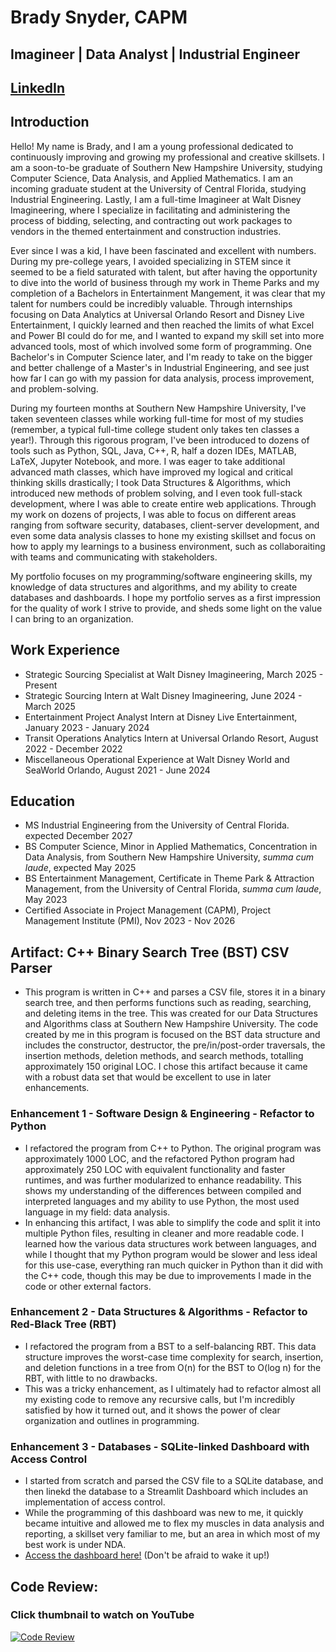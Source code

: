 # Brady Snyder, CAPM
## Imagineer | Data Analyst | Industrial Engineer
## [LinkedIn](https://linkedin.com/in/bradysnyder879/)

## Introduction
Hello! My name is Brady, and I am a young professional dedicated to continuously improving and growing my professional and creative skillsets. I am a soon-to-be graduate of Southern New Hampshire University, studying Computer Science, Data Analysis, and Applied Mathematics. I am an incoming graduate student at the University of Central Florida, studying Industrial Engineering. Lastly, I am a full-time Imagineer at Walt Disney Imagineering, where I specialize in facilitating and administering the process of bidding, selecting, and contracting out work packages to vendors in the themed entertainment and construction industries.

Ever since I was a kid, I have been fascinated and excellent with numbers. During my pre-college years, I avoided specializing in STEM since it seemed to be a field saturated with talent, but after having the opportunity to dive into the world of business through my work in Theme Parks and my completion of a Bachelors in Entertainment Mangement, it was clear that my talent for numbers could be incredibly valuable. Through internships focusing on Data Analytics at Universal Orlando Resort and Disney Live Entertainment, I quickly learned and then reached the limits of what Excel and Power BI could do for me, and I wanted to expand my skill set into more advanced tools, most of which involved some form of programming. One Bachelor's in Computer Science later, and I'm ready to take on the bigger and better challenge of a Master's in Industrial Engineering, and see just how far I can go with my passion for data analysis, process improvement, and problem-solving.

During my fourteen months at Southern New Hampshire University, I've taken seventeen classes while working full-time for most of my studies (remember, a typical full-time college student only takes ten classes a year!). Through this rigorous program, I've been introduced to dozens of tools such as Python, SQL, Java, C++, R, half a dozen IDEs, MATLAB, LaTeX, Jupyter Notebook, and more. I was eager to take additional advanced math classes, which have improved my logical and critical thinking skills drastically; I took Data Structures & Algorithms, which introduced new methods of problem solving, and I even took full-stack development, where I was able to create entire web applications. Through my work on dozens of projects, I was able to focus on different areas ranging from software security, databases, client-server development, and even some data analysis classes to hone my existing skillset and focus on how to apply my learnings to a business environment, such as collaboraiting with teams and communicating with stakeholders.

My portfolio focuses on my programming/software engineering skills, my knowledge of data structures and algorithms, and my ability to create databases and dashboards. I hope my portfolio serves as a first impression for the quality of work I strive to provide, and sheds some light on the value I can bring to an organization. 

## Work Experience
- Strategic Sourcing Specialist at Walt Disney Imagineering, March 2025 - Present
- Strategic Sourcing Intern at Walt Disney Imagineering, June 2024 - March 2025
- Entertainment Project Analyst Intern at Disney Live Entertainment, January 2023 - January 2024
- Transit Operations Analytics Intern at Universal Orlando Resort, August 2022 - December 2022
- Miscellaneous Operational Experience at Walt Disney World and SeaWorld Orlando, August 2021 - June 2024

## Education
- MS Industrial Engineering from the University of Central Florida. expected December 2027
- BS Computer Science, Minor in Applied Mathematics, Concentration in Data Analysis, from Southern New Hampshire University, *summa cum laude*, expected May 2025
- BS Entertainment Management, Certificate in Theme Park & Attraction Management, from the University of Central Florida, *summa cum laude*, May 2023
- Certified Associate in Project Management (CAPM), Project Management Institute (PMI), Nov 2023 - Nov 2026

## Artifact: C++ Binary Search Tree (BST) CSV Parser
- This program is written in C++ and parses a CSV file, stores it in a binary search tree, and then performs functions such as reading, searching, and deleting items in the tree. This was created for our Data Structures and Algorithms class at Southern New Hampshire University. The code created by me in this program is focused on the BST data structure and includes the constructor, destructor, the pre/in/post-order traversals, the insertion methods, deletion methods, and search methods, totalling approximately 150 original LOC. I chose this artifact because it came with a robust data set that would be excellent to use in later enhancements. 
### Enhancement 1 - Software Design & Engineering - Refactor to Python
- I refactored the program from C++ to Python. The original program was approximately 1000 LOC, and the refactored Python program had approximately 250 LOC with equivalent functionality and faster runtimes, and was further modularized to enhance readability. This shows my understanding of the differences between compiled and interpreted languages and my ability to use Python, the most used language in my field: data analysis.
- In enhancing this artifact, I was able to simplify the code and split it into multiple Python files, resulting in cleaner and more readable code. I learned how the various data structures work between languages, and while I thought that my Python program would be slower and less ideal for this use-case, everything ran much quicker in Python than it did with the C++ code, though this may be due to improvements I made in the code or other external factors.
### Enhancement 2 - Data Structures & Algorithms - Refactor to Red-Black Tree (RBT)
- I refactored the program from a BST to a self-balancing RBT. This data structure improves the worst-case time complexity for search, insertion, and deletion functions in a tree from O(n) for the BST to O(log n) for the RBT, with little to no drawbacks.
- This was a tricky enhancement, as I ultimately had to refactor almost all my existing code to remove any recursive calls, but I'm incredibly satisfied by how it turned out, and it shows the power of clear organization and outlines in programming.
### Enhancement 3 - Databases - SQLite-linked Dashboard with Access Control
- I started from scratch and parsed the CSV file to a SQLite database, and then linekd the database to a Streamlit Dashboard which includes an implementation of access control.
- While the programming of this dashboard was new to me, it quickly became intuitive and allowed me to flex my muscles in data analysis and reporting, a skillset very familiar to me, but an area in which most of my best work is under NDA.
- [Access the dashboard here!](https://brsportfoliodash.streamlit.app/) (Don't be afraid to wake it up!) 

## Code Review:
### Click thumbnail to watch on YouTube
[![Code Review](https://img.youtube.com/vi/FSAkcbkLB3A/maxresdefault.jpg)](https://www.youtube.com/watch?v=FSAkcbkLB3A)
